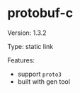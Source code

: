 # protobuf-c

Version: 1.3.2

Type: static link

Features:
 * support `proto3`
 * built with gen tool
